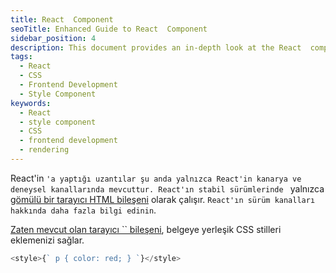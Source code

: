 ```yaml
---
title: React  Component
seoTitle: Enhanced Guide to React  Component
sidebar_position: 4
description: This document provides an in-depth look at the React  component for embedding CSS styles directly into your documents. It covers props, usage, and special rendering behaviors.
tags: 
  - React
  - CSS
  - Frontend Development
  - Style Component
keywords: 
  - React
  - style component
  - CSS
  - frontend development
  - rendering
---
```

React'in ``'a yaptığı uzantılar şu anda yalnızca React'in kanarya ve deneysel kanallarında mevcuttur. React'ın stabil sürümlerinde `` yalnızca [gömülü bir tarayıcı HTML bileşeni](https://react.dev/reference/react-dom/components#all-html-components) olarak çalışır. `React'ın sürüm kanalları hakkında daha fazla bilgi edinin`.





[Zaten mevcut olan tarayıcı `` bileşeni](https://developer.mozilla.org/en-US/docs/Web/HTML/Element/style), belgeye yerleşik CSS stilleri eklemenizi sağlar.

```js
<style>{` p { color: red; } `}</style>
```